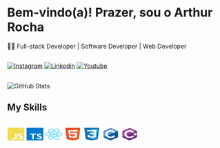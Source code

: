 # Bem-vindo(a)! Prazer, sou o Arthur Rocha

🥷🏾 Full-stack Developer | Software Developer | Web Developer

##

[![Instagram](https://img.shields.io/badge/Instagram-E4405F?style=for-the-badge&logo=instagram&logoColor=white)](https://www.instagram.com/arthurrochx/)
[![Linkedin](https://img.shields.io/badge/LinkedIn-0077B5?style=for-the-badge&logo=linkedin&logoColor=white)](https://www.linkedin.com/in/arthur-rocha-6b8b572b4/)
[![Youtube](https://img.shields.io/badge/YouTube-FF0000?style=for-the-badge&logo=youtube&logoColor=white)](https://www.youtube.com/@arthurrochx)
##
![GitHub Stats](https://github-readme-stats.vercel.app/api?username=arthurrochx&show_icons=true&theme=transparent)


## My Skills

<div style="display: inline_block"><br>
  <img align="center" alt="arthur-Js" height="30" width="40" src="https://raw.githubusercontent.com/devicons/devicon/master/icons/javascript/javascript-plain.svg">
  <img align="center" alt="arthur-Ts" height="30" width="40" src="https://raw.githubusercontent.com/devicons/devicon/master/icons/typescript/typescript-plain.svg">
  <img align="center" alt="arthur-React" height="30" width="40" src="https://raw.githubusercontent.com/devicons/devicon/master/icons/react/react-original.svg">
  <img align="center" alt="arthur-HTML" height="30" width="40" src="https://raw.githubusercontent.com/devicons/devicon/master/icons/html5/html5-original.svg">
  <img align="center" alt="arthur-CSS" height="30" width="40" src="https://raw.githubusercontent.com/devicons/devicon/master/icons/css3/css3-original.svg">
  <img align="center" alt="arthur-C" height="30" width="40" src="https://raw.githubusercontent.com/devicons/devicon/master/icons/c/c-original.svg">
  <img align="center" alt="arthur-CSharp" height="30" width="40" src="https://raw.githubusercontent.com/devicons/devicon/master/icons/csharp/csharp-original.svg">
</div>

##

<br/>
<div>
  <a href="https://github.com/arthurrochx">
</div>
